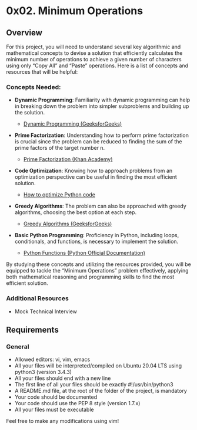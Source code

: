 # 0x02. Minimum Operations

## Overview

For this project, you will need to understand several key algorithmic and mathematical concepts to devise a solution that efficiently calculates the minimum number of operations to achieve a given number of characters using only “Copy All” and “Paste” operations. Here is a list of concepts and resources that will be helpful:

### Concepts Needed:

- **Dynamic Programming**: Familiarity with dynamic programming can help in breaking down the problem into simpler subproblems and building up the solution.
  - [Dynamic Programming (GeeksforGeeks)](https://www.geeksforgeeks.org/dynamic-programming/)
  
- **Prime Factorization**: Understanding how to perform prime factorization is crucial since the problem can be reduced to finding the sum of the prime factors of the target number n.
  - [Prime Factorization (Khan Academy)](https://www.khanacademy.org/computing/computer-science/cryptography/comp-number-theory/v/prime-factorization)

- **Code Optimization**: Knowing how to approach problems from an optimization perspective can be useful in finding the most efficient solution.
  - [How to optimize Python code](https://stackify.com/optimization-techniques-in-python/)

- **Greedy Algorithms**: The problem can also be approached with greedy algorithms, choosing the best option at each step.
  - [Greedy Algorithms (GeeksforGeeks)](https://www.geeksforgeeks.org/greedy-algorithms/)

- **Basic Python Programming**: Proficiency in Python, including loops, conditionals, and functions, is necessary to implement the solution.
  - [Python Functions (Python Official Documentation)](https://docs.python.org/3/tutorial/controlflow.html#defining-functions)

By studying these concepts and utilizing the resources provided, you will be equipped to tackle the “Minimum Operations” problem effectively, applying both mathematical reasoning and programming skills to find the most efficient solution.

### Additional Resources

- Mock Technical Interview

## Requirements

### General

- Allowed editors: vi, vim, emacs
- All your files will be interpreted/compiled on Ubuntu 20.04 LTS using python3 (version 3.4.3)
- All your files should end with a new line
- The first line of all your files should be exactly #!/usr/bin/python3
- A README.md file, at the root of the folder of the project, is mandatory
- Your code should be documented
- Your code should use the PEP 8 style (version 1.7.x)
- All your files must be executable

Feel free to make any modifications using vim!

